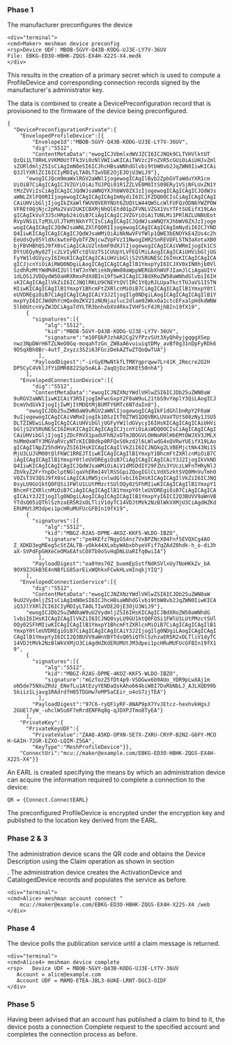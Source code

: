 
### Phase 1

The manufacturer preconfigures the device


~~~~
<div="terminal">
<cmd>Maker> meshman device preconfig
<rsp>Device UDF: MBOB-5GVY-Q43B-KODG-UJ3E-LY7V-36UV
File: EBKG-ED3O-HBHK-ZQGS-EX4H-X22S-X4.medk
</div>
~~~~

This results in the creation of a primary secret which is used to compute a ProfileDevice
and corresponding connection records signed by the manufacturer's administrator key.

The data is combined to create a DevicePreconfiguration record that is provisioned to
the firmware of the device being preconfigured.

~~~~
{
  "DevicePreconfigurationPrivate":{
    "EnvelopedProfileDevice":[{
        "EnvelopeId":"MBOB-5GVY-Q43B-KODG-UJ3E-LY7V-36UV",
        "dig":"S512",
        "ContentMetaData":"ewogICJVbmlxdWVJZCI6ICJNQk9CLTVHVlktUT
  QzQi1LT0RHLVVKM0UtTFk3Vi0zNlVWIiwKICAiTWVzc2FnZVR5cGUiOiAiUHJvZml
  sZURldmljZSIsCiAgImN0eSI6ICJhcHBsaWNhdGlvbi9tbW0vb2JqZWN0IiwKICAi
  Q3JlYXRlZCI6ICIyMDIyLTA0LTIwVDE2OjE3OjU3WiJ9"},
      "ewogICJQcm9maWxlRGV2aWNlIjogewogICAgIlByb2ZpbGVTaWduYXR1cm
  UiOiB7CiAgICAgICJVZGYiOiAiTUJPQi01R1ZZLVE0M0ItS09ERy1VSjNFLUxZN1Y
  tMzZVViIsCiAgICAgICJQdWJsaWNQYXJhbWV0ZXJzIjogewogICAgICAgICJQdWJs
  aWNLZXlFQ0RIIjogewogICAgICAgICAgImNydiI6ICJFZDQ0OCIsCiAgICAgICAgI
  CAiUHVibGljIjogIkZXaWlfWUV0VERYNUt6ZUQtLW44QW5LcWlFUFQzODN6YWZPOW
  VFREt0QjNjc2pMa2VaV2UKICBXMjNhQlEtd01pZFVNLVZGX1VsYTFtSUEifX19LAo
  gICAgIkVuY3J5cHRpb24iOiB7CiAgICAgICJVZGYiOiAiTUNLMi1PRlNZLUNBUEot
  RVpVNS1LTzM3LUlJTkMtNkhYTCIsCiAgICAgICJQdWJsaWNQYXJhbWV0ZXJzIjoge
  wogICAgICAgICJQdWJsaWNLZXlFQ0RIIjogewogICAgICAgICAgImNydiI6ICJYND
  Q4IiwKICAgICAgICAgICJQdWJsaWMiOiAiNkNwVFVfWlp1QWE3bENOYkE4ZUs4c2h
  EeUdsQy05YldXckwteFQybTFZNjcwZVpFVzI1NwogIHR2SnREVDFLSTN3aXotaXB0
  bjFBVHBhQSJ9fX0sCiAgICAiU2lnbmF0dXJlIjogewogICAgICAiVWRmIjogIk1CS
  DYtUEQyNy02Tjc2LVIyNTctQlUzTS1CUUpYLVFEQlMiLAogICAgICAiUHVibGljUG
  FyYW1ldGVycyI6IHsKICAgICAgICAiUHVibGljS2V5RUNESCI6IHsKICAgICAgICA
  gICJjcnYiOiAiRWQ0NDgiLAogICAgICAgICAgIlB1YmxpYyI6ICJXV0xIN0hjb0Vl
  SzdhRzMtYWdMdHI2UlltWTJnYWtiekNyWm00aWppWERGbXhWVFJIamJlCiAgaUItV
  1dLOS1JVDQydW5OaHRXRmxPdXdBIn19fSwKICAgICJBdXRoZW50aWNhdGlvbiI6IH
  sKICAgICAgIlVkZiI6ICJNQlRKLU9CNEYtQVlIRC1YQzRJLUpaTkctTUJaVS1ISTN
  HIiwKICAgICAgIlB1YmxpY1BhcmFtZXRlcnMiOiB7CiAgICAgICAgIlB1YmxpY0tl
  eUVDREgiOiB7CiAgICAgICAgICAiY3J2IjogIlg0NDgiLAogICAgICAgICAgIlB1Y
  mxpYyI6ICJWd0hYcHQxdmZKV21zNUNjazluc2dlam92WkxOa1ctcEFxalpHdkdWNW
  5lb0UtcnVyZWJDCiAgaTdYLTR3bnhxbXV4RkxIVHF5cFdJRjhBIn19fX19",
      {
        "signatures":[{
            "alg":"S512",
            "kid":"MBOB-5GVY-Q43B-KODG-UJ3E-LY7V-36UV",
            "signature":"m10FQkPJzhAR2Cg2VfPzvSUt3XyQh0yjgqggXSep
  nwz3NpDWrH6TZLNeO0Gq-moqahTzGn_ZW8aA6vuiuiqtDMy_avBf0g31nDpFyRDk6
  9D5qXBh8Br-4utT_Zxyzz3S2i63FGczDekAZTwZTQoQwTUA"}
          ],
        "PayloadDigest":"-irGyEMwNtkfLTM8Ygprqww7Lr41K_2Recre2O2H
  DP5CyC4VklJfYiDMR8822Sp5oALA-2aqQjDzJKKEt50nhA"}
      ],
    "EnvelopedConnectionDevice":[{
        "dig":"S512",
        "ContentMetaData":"ewogICJNZXNzYWdlVHlwZSI6ICJDb25uZWN0aW
  9uRGV2aWNlIiwKICAiY3R5IjogImFwcGxpY2F0aW9uL21tbS9vYmplY3QiLAogICJ
  DcmVhdGVkIjogIjIwMjItMDQtMjBUMTY6MTc6NTdaIn0"},
      "ewogICJDb25uZWN0aW9uRGV2aWNlIjogewogICAgIkF1dGhlbnRpY2F0aW
  9uIjogewogICAgICAiVWRmIjogIk1DSzItT0ZTWS1DQVBKLUVaVTUtS08zNy1JSU5
  DLTZIWEwiLAogICAgICAiUHVibGljUGFyYW1ldGVycyI6IHsKICAgICAgICAiUHVi
  bGljS2V5RUNESCI6IHsKICAgICAgICAgICJjcnYiOiAiWDQ0OCIsCiAgICAgICAgI
  CAiUHVibGljIjogIjZDcFRVX1padUFhN2xDTmJBOGVLOHNoRHlHbEMtOWJXV3JMLX
  hUMm0xWTY3MGVaRVcyNTcKICB0dkp0RFQxS0kzd2l6LWlwdG4xQVRwYUEifX19LAo
  gICAgIlNpZ25hdHVyZSI6IHsKICAgICAgIlVkZiI6ICJNQkg2LVBEMjctNk43Ni1S
  MjU3LUJVM00tQlFKWC1RREJTIiwKICAgICAgIlB1YmxpY1BhcmFtZXRlcnMiOiB7C
  iAgICAgICAgIlB1YmxpY0tleUVDREgiOiB7CiAgICAgICAgICAiY3J2IjogIkVkND
  Q4IiwKICAgICAgICAgICJQdWJsaWMiOiAiV1dMSDdIY29FZUs3YUczLWFnTHRyNlJ
  ZbVkyZ2FrYnpDclptNGlqaVhERm14VlRSSGpiZQogIGlCLVdXSzktSVQ0MnVuTmh0
  V0ZsT3V3QSJ9fX0sCiAgICAiRW5jcnlwdGlvbiI6IHsKICAgICAgIlVkZiI6ICJNQ
  0syLU9GU1ktQ0FQSi1FWlU1LUtPMzctSUlOQy02SFhMIiwKICAgICAgIlB1YmxpY1
  BhcmFtZXRlcnMiOiB7CiAgICAgICAgIlB1YmxpY0tleUVDREgiOiB7CiAgICAgICA
  gICAiY3J2IjogIlg0NDgiLAogICAgICAgICAgIlB1YmxpYyI6ICI2Q3BUVV9aWnVB
  YTdsQ05iQThlSzhzaER5R2xDLTliV1dyTC14VDJtMVk2NzBlWkVXMjU3CiAgdHZKd
  ERUMUtJM3dpei1pcHRuMUFUcGFBIn19fX19",
      {
        "signatures":[{
            "alg":"S512",
            "kid":"MBGZ-R2AS-DPME-4KOZ-KKF5-WLDO-IBZO",
            "signature":"pe4KEfz7NgyGS4nz7VxBPZNcX04Fnf5EVQXCg4AO
  Z_XDKD3egMEeg5cStZALTB-yOkk44XLobyWAbxbhyeVFif7qZAdZ0hdk-h_o-di3h
  aX-SVPdFpGHXeCeOMaEAfsCOXTb9oSvHqDNLUaRIfq0wiIA"}
          ],
        "PayloadDigest":"oa0Yms70Z_buemEpSstfNdKSVlxUy7NoHKkZv_bA
  9OX9ZJGkB3E4nNBfLG85arEixWQhkxFCwkHLvmInqkjYIQ"}
      ],
    "EnvelopedConnectionService":[{
        "dig":"S512",
        "ContentMetaData":"ewogICJNZXNzYWdlVHlwZSI6ICJDb25uZWN0aW
  9uU2VydmljZSIsCiAgImN0eSI6ICJhcHBsaWNhdGlvbi9tbW0vb2JqZWN0IiwKICA
  iQ3JlYXRlZCI6ICIyMDIyLTA0LTIwVDE2OjE3OjU3WiJ9"},
      "ewogICJDb25uZWN0aW9uU2VydmljZSI6IHsKICAgICJBdXRoZW50aWNhdG
  lvbiI6IHsKICAgICAgIlVkZiI6ICJNQ0syLU9GU1ktQ0FQSi1FWlU1LUtPMzctSUl
  OQy02SFhMIiwKICAgICAgIlB1YmxpY1BhcmFtZXRlcnMiOiB7CiAgICAgICAgIlB1
  YmxpY0tleUVDREgiOiB7CiAgICAgICAgICAiY3J2IjogIlg0NDgiLAogICAgICAgI
  CAgIlB1YmxpYyI6ICI2Q3BUVV9aWnVBYTdsQ05iQThlSzhzaER5R2xDLTliV1dyTC
  14VDJtMVk2NzBlWkVXMjU3CiAgdHZKdERUMUtJM3dpei1pcHRuMUFUcGFBIn19fX1
  9",
      {
        "signatures":[{
            "alg":"S512",
            "kid":"MBGZ-R2AS-DPME-4KOZ-KKF5-WLDO-IBZO",
            "signature":"mGzTozZ5fDt4p9-VSDGwx6b9AUo_YDR9pLwXAj1m
  oN5de75NXuZRdz_ENeTLu1AtEzyYENDaQskAho664biW8I7DuRbNbLJ_AJLXQD99b
  5kiiz1Ljavg1RAdrdfH05TDGHw7eMP5aCEir_o4oS7zjTEA"}
          ],
        "PayloadDigest":"97C6-ryQFiyRF-8NAP9pX7YvJEtcz-hexhvkHgsJ
  2GUEl7yW_-uhclWSu0F7eRrdENFRq8g-qJDXPJTmo8TyEA"}
      ],
    "PrivateKey":{
      "PrivateKeyUDF":{
        "PrivateValue":"ZAAQ-A5KD-OPXN-5E7X-ZXRU-CRYP-B2N2-G6FY-MCO
H-GAIH-72GR-EZXO-LQIM-Z5GA",
        "KeyType":"MeshProfileDevice"}},
    "ConnectUri":"mcu://maker@example.com/EBKG-ED3O-HBHK-ZQGS-EX4H-
X22S-X4"}}
~~~~

An EARL is created specifying the means by which an administration device can acquire the
information required to complete a connection to the device:

~~~~
QR = {Connect.ConnectEARL}
~~~~

The preconfigured ProfileDevice is encrypted under the encryption key and published to
the location key derived from the EARL.


### Phase 2 & 3

The administration device scans the QR code and obtains the Device Description using
the Claim operation as shown in section $$$$. The administration device creates the 
ActivationDevice and CatalogedDevice records and populates the service as before.


~~~~
<div="terminal">
<cmd>Alice> meshman account connect ^
    mcu://maker@example.com/EBKG-ED3O-HBHK-ZQGS-EX4H-X22S-X4 /web
</div>
~~~~

### Phase 4

The device polls the publication service until a claim message is returned.


~~~~
<div="terminal">
<cmd>Alice4> meshman device complete
<rsp>   Device UDF = MBOB-5GVY-Q43B-KODG-UJ3E-LY7V-36UV
   Account = alice@example.com
   Account UDF = MAMQ-ETEA-JBL3-6UKE-LRNT-DGC3-OIDF
</div>
~~~~

### Phase 5

Having been advised that an account has published a claim to bind to it, the device
posts a connection Complete request to the specified account and completes the
connection process as before.

